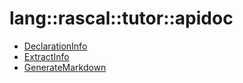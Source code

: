# lang::rascal::tutor::apidoc


   * [DeclarationInfo](../../../../../Library/lang/rascal/tutor/apidoc/DeclarationInfo.md)
   * [ExtractInfo](../../../../../Library/lang/rascal/tutor/apidoc/ExtractInfo.md)
   * [GenerateMarkdown](../../../../../Library/lang/rascal/tutor/apidoc/GenerateMarkdown.md)